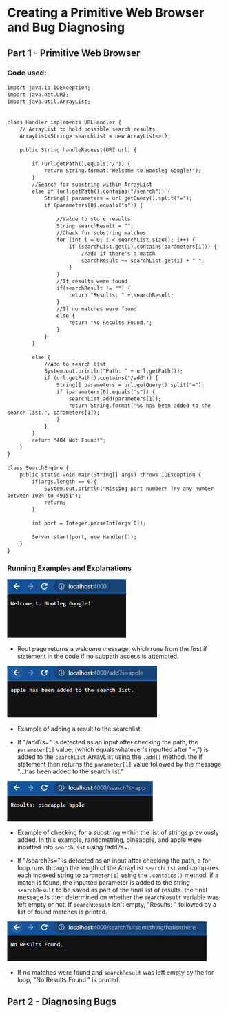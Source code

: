 # Creating a Primitive Web Browser and Bug Diagnosing


## Part 1 - Primitive Web Browser

### Code used:

```
import java.io.IOException;
import java.net.URI;
import java.util.ArrayList;


class Handler implements URLHandler {
    // ArrayList to hold possible search results
    ArrayList<String> searchList = new ArrayList<>();

    public String handleRequest(URI url) {

        if (url.getPath().equals("/")) {
            return String.format("Welcome to Bootleg Google!");
        }
        //Search for substring within ArrayList
        else if (url.getPath().contains("/search")) {
            String[] parameters = url.getQuery().split("=");
            if (parameters[0].equals("s")) {

                //Value to store results
                String searchResult = "";
                //Check for substring matches
                for (int i = 0; i < searchList.size(); i++) {
                    if (searchList.get(i).contains(parameters[1])) {
                        //add if there's a match
                        searchResult += searchList.get(i) + " ";
                    }
                }
                //If results were found
                if(searchResult != "") {
                    return "Results: " + searchResult;
                }
                //If no matches were found
                else {
                    return "No Results Found.";
                }
            }
        }
        
        else {
            //Add to search list
            System.out.println("Path: " + url.getPath());
            if (url.getPath().contains("/add")) {
                String[] parameters = url.getQuery().split("=");
                if (parameters[0].equals("s")) {
                    searchList.add(parameters[1]);
                    return String.format("%s has been added to the search list.", parameters[1]);
                }
            }
        }
        return "404 Not Found!";
    }
}

class SearchEngine {
    public static void main(String[] args) throws IOException {
        if(args.length == 0){
            System.out.println("Missing port number! Try any number between 1024 to 49151");
            return;
        }

        int port = Integer.parseInt(args[0]);

        Server.start(port, new Handler());
    }
}
```

### Running Examples and Explanations

![p1](searchwebsite1.PNG)

* Root page returns a welcome message, which runs from the first if statement in the code if no subpath access is attempted.

![p2](searchwebsite3.PNG)

* Example of adding a result to the searchlist.

* If "/add?s=" is detected as an input after checking the path, the `paramater[1]` value, (which equals whatever's inputted after "=,") is added to the `searchList` ArrayList using the `.add()` method. the if statement then returns the `parameter[1]` value followed by the message "...has been added to the search list."

![p3](searchwebsite6.PNG)

* Example of checking for a substring within the list of strings previously added. In this example, randomstring, pineapple, and apple were inputted into `searchList` using /add?s=.

* If "/search?s=" is detected as an input after checking the path, a for loop runs through the length of the ArrayList `searchList` and compares each indexed string to `parameter[1]` using the `.contains()` method. if a match is found, the inputted parameter is added to the string `searchResult` to be saved as part of the final list of results. the final message is then determined on whether the `searchResult` variable was left empty or not. If `searchResult` isn't empty, "Results: " followed by a list of found matches is printed. 

![p4](searchwebsite5.PNG)

* If no matches were found and `searchResult` was left empty by the for loop, "No Results Found." is printed.

## Part 2 - Diagnosing Bugs
